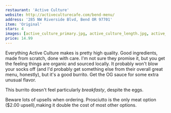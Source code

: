 ```yaml
---
restaurant: 'Active Culture'
website: http://activeculturecafe.com/bend-menu/
address: '285 NW Riverside Blvd, Bend OR 97701'
item: 'Original'
stars: 4
images: [active_culture_primary.jpg, active_culture_length.jpg, active_culture_package.jpg]
price: 14.99
---
```


Everything Active Culture makes is pretty high quality. Good ingredients, made from scratch, done with care. I'm not sure they promise it, but you get the feeling things are organic and sourced locally. It probably won't blow your socks off (and I'd probably get something else from their overall great menu, honestly), but it's a good burrito. Get the OG sauce for some extra unusual flavor.

This burrito doesn't feel particularly _breakfasty_, despite the eggs.

Beware lots of upsells when ordering. Prosciutto is the only meat option ($2.00 upsell),making it double the cost of most other options.
